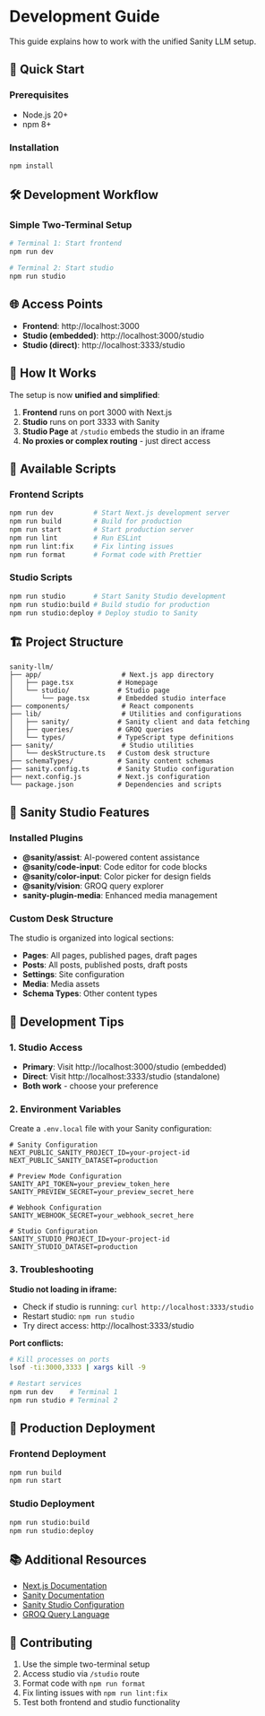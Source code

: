 # Development Guide

This guide explains how to work with the unified Sanity LLM setup.

## 🚀 Quick Start

### Prerequisites
- Node.js 20+ 
- npm 8+

### Installation
```bash
npm install
```

## 🛠️ Development Workflow

### Simple Two-Terminal Setup

```bash
# Terminal 1: Start frontend
npm run dev

# Terminal 2: Start studio
npm run studio
```

## 🌐 Access Points

- **Frontend**: http://localhost:3000
- **Studio (embedded)**: http://localhost:3000/studio
- **Studio (direct)**: http://localhost:3333/studio

## 🎯 How It Works

The setup is now **unified and simplified**:

1. **Frontend** runs on port 3000 with Next.js
2. **Studio** runs on port 3333 with Sanity
3. **Studio Page** at `/studio` embeds the studio in an iframe
4. **No proxies or complex routing** - just direct access

## 🔧 Available Scripts

### Frontend Scripts
```bash
npm run dev          # Start Next.js development server
npm run build        # Build for production
npm run start        # Start production server
npm run lint         # Run ESLint
npm run lint:fix     # Fix linting issues
npm run format       # Format code with Prettier
```

### Studio Scripts
```bash
npm run studio       # Start Sanity Studio development
npm run studio:build # Build studio for production
npm run studio:deploy # Deploy studio to Sanity
```

## 🏗️ Project Structure

```
sanity-llm/
├── app/                    # Next.js app directory
│   ├── page.tsx           # Homepage
│   └── studio/            # Studio page
│       └── page.tsx       # Embedded studio interface
├── components/             # React components
├── lib/                    # Utilities and configurations
│   ├── sanity/            # Sanity client and data fetching
│   ├── queries/           # GROQ queries
│   └── types/             # TypeScript type definitions
├── sanity/                 # Studio utilities
│   └── deskStructure.ts   # Custom desk structure
├── schemaTypes/           # Sanity content schemas
├── sanity.config.ts       # Sanity Studio configuration
├── next.config.js         # Next.js configuration
└── package.json           # Dependencies and scripts
```

## 🎨 Sanity Studio Features

### Installed Plugins
- **@sanity/assist**: AI-powered content assistance
- **@sanity/code-input**: Code editor for code blocks
- **@sanity/color-input**: Color picker for design fields
- **@sanity/vision**: GROQ query explorer
- **sanity-plugin-media**: Enhanced media management

### Custom Desk Structure
The studio is organized into logical sections:
- **Pages**: All pages, published pages, draft pages
- **Posts**: All posts, published posts, draft posts
- **Settings**: Site configuration
- **Media**: Media assets
- **Schema Types**: Other content types

## 🔄 Development Tips

### 1. Studio Access
- **Primary**: Visit http://localhost:3000/studio (embedded)
- **Direct**: Visit http://localhost:3333/studio (standalone)
- **Both work** - choose your preference

### 2. Environment Variables
Create a `.env.local` file with your Sanity configuration:
```env
# Sanity Configuration
NEXT_PUBLIC_SANITY_PROJECT_ID=your-project-id
NEXT_PUBLIC_SANITY_DATASET=production

# Preview Mode Configuration
SANITY_API_TOKEN=your_preview_token_here
SANITY_PREVIEW_SECRET=your_preview_secret_here

# Webhook Configuration
SANITY_WEBHOOK_SECRET=your_webhook_secret_here

# Studio Configuration
SANITY_STUDIO_PROJECT_ID=your-project-id
SANITY_STUDIO_DATASET=production
```

### 3. Troubleshooting

**Studio not loading in iframe:**
- Check if studio is running: `curl http://localhost:3333/studio`
- Restart studio: `npm run studio`
- Try direct access: http://localhost:3333/studio

**Port conflicts:**
```bash
# Kill processes on ports
lsof -ti:3000,3333 | xargs kill -9

# Restart services
npm run dev    # Terminal 1
npm run studio # Terminal 2
```

## 🚀 Production Deployment

### Frontend Deployment
```bash
npm run build
npm run start
```

### Studio Deployment
```bash
npm run studio:build
npm run studio:deploy
```

## 📚 Additional Resources

- [Next.js Documentation](https://nextjs.org/docs)
- [Sanity Documentation](https://www.sanity.io/docs)
- [Sanity Studio Configuration](https://www.sanity.io/docs/studio-configuration)
- [GROQ Query Language](https://www.sanity.io/docs/groq)

## 🤝 Contributing

1. Use the simple two-terminal setup
2. Access studio via `/studio` route
3. Format code with `npm run format`
4. Fix linting issues with `npm run lint:fix`
5. Test both frontend and studio functionality 